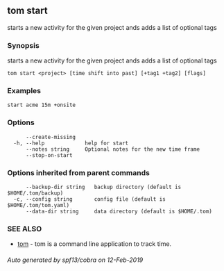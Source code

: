 ## tom start

starts a new activity for the given project ands adds a list of optional tags

### Synopsis

starts a new activity for the given project ands adds a list of optional tags

```
tom start <project> [time shift into past] [+tag1 +tag2] [flags]
```

### Examples

```
start acme 15m +onsite
```

### Options

```
      --create-missing   
  -h, --help             help for start
      --notes string     Optional notes for the new time frame
      --stop-on-start    
```

### Options inherited from parent commands

```
      --backup-dir string   backup directory (default is $HOME/.tom/backup)
  -c, --config string       config file (default is $HOME/.tom/tom.yaml)
      --data-dir string     data directory (default is $HOME/.tom)
```

### SEE ALSO

* [tom](tom.md)	 - tom is a command line application to track time.

###### Auto generated by spf13/cobra on 12-Feb-2019
